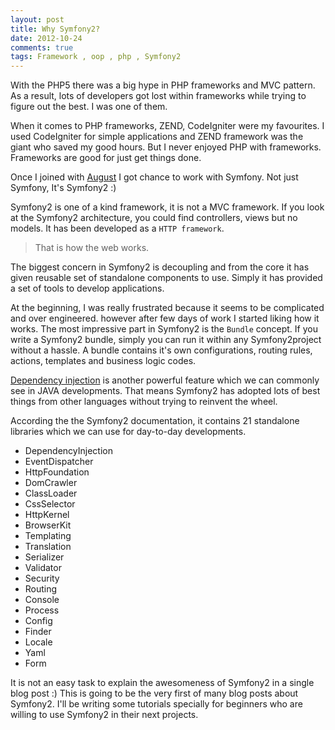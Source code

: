 ```yaml
---
layout: post
title: Why Symfony2?
date: 2012-10-24
comments: true
tags: Framework , oop , php , Symfony2
---
```


With the PHP5 there was a big hype in PHP frameworks and MVC pattern. As a result,
lots of developers got lost within frameworks while trying to figure out the best. I was one of them.

When it comes to PHP frameworks, ZEND, CodeIgniter were my favourites. I used CodeIgniter for simple applications and
ZEND framework was the giant who saved my good hours.
But I never enjoyed PHP with frameworks. Frameworks are good for just get things done.

Once I joined with [August](http://august.com.au/ "August") I got chance to work with Symfony. Not just Symfony, It's Symfony2 :)

Symfony2 is one of a kind framework, it is not a MVC framework. If you look at the Symfony2 architecture, you could find controllers, views but no models.
It has been developed as a `HTTP framework`.
            
>That is how the web works.
            
The biggest concern in Symfony2 is decoupling and from the core it has given reusable set of standalone components to use.
Simply it has provided a set of tools to develop applications.
            
At the beginning, I was really frustrated because it seems to be complicated and over engineered.
however after few days of work I started liking how it works. The most impressive part in Symfony2 is the `Bundle` concept.
If you write a Symfony2 bundle, simply you can run it within any Symfony2project without a hassle.
A bundle contains it's own configurations, routing rules, actions, templates and business logic codes.

[Dependency injection](http://en.wikipedia.org/wiki/Dependency_injection "Dependency injection") is another powerful feature
which we can commonly see in JAVA developments. That means Symfony2 has adopted lots of best things from other languages without trying to reinvent the wheel.
            
According the the Symfony2 documentation, it contains 21 standalone libraries which we can use for day-to-day developments.

- DependencyInjection
- EventDispatcher
- HttpFoundation
- DomCrawler
- ClassLoader
- CssSelector
- HttpKernel
- BrowserKit
- Templating
- Translation
- Serializer
- Validator
- Security
- Routing
- Console
- Process
- Config
- Finder
- Locale
- Yaml
- Form

It is not an easy task to explain the awesomeness of Symfony2 in a single blog post :)
This is going to be the very first of many blog posts about Symfony2.
I'll be writing some tutorials specially for beginners who are willing to use Symfony2 in their next projects.